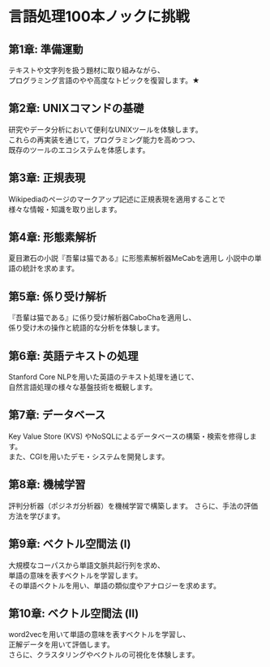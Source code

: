 # 言語処理100本ノックに挑戦

## 第1章: 準備運動
テキストや文字列を扱う題材に取り組みながら、  
プログラミング言語のやや高度なトピックを復習します。★

## 第2章: UNIXコマンドの基礎
研究やデータ分析において便利なUNIXツールを体験します。  
これらの再実装を通じて，プログラミング能力を高めつつ、  
既存のツールのエコシステムを体感します。

## 第3章: 正規表現
Wikipediaのページのマークアップ記述に正規表現を適用することで  
様々な情報・知識を取り出します。

## 第4章: 形態素解析
夏目漱石の小説『吾輩は猫である』に形態素解析器MeCabを適用し
小説中の単語の統計を求めます。

## 第5章: 係り受け解析
『吾輩は猫である』に係り受け解析器CaboChaを適用し、  
係り受け木の操作と統語的な分析を体験します。

## 第6章: 英語テキストの処理
Stanford Core NLPを用いた英語のテキスト処理を通じて、  
自然言語処理の様々な基盤技術を概観します。

## 第7章: データベース
Key Value Store (KVS) やNoSQLによるデータベースの構築・検索を修得します。  
また、CGIを用いたデモ・システムを開発します。

## 第8章: 機械学習
評判分析器（ポジネガ分析器）を機械学習で構築します。
さらに、手法の評価方法を学びます。

## 第9章: ベクトル空間法 (I)
大規模なコーパスから単語文脈共起行列を求め、  
単語の意味を表すベクトルを学習します。  
その単語ベクトルを用い、単語の類似度やアナロジーを求めます。

## 第10章: ベクトル空間法 (II)
word2vecを用いて単語の意味を表すベクトルを学習し、  
正解データを用いて評価します。  
さらに、クラスタリングやベクトルの可視化を体験します。
